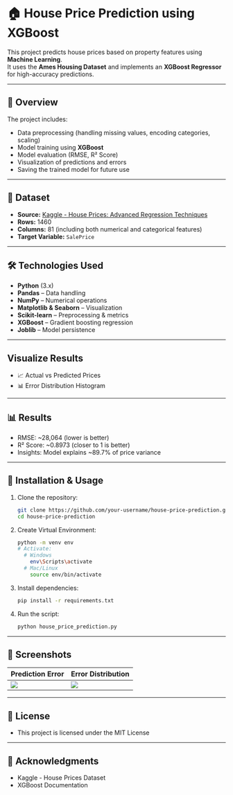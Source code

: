 # 🏠 House Price Prediction using XGBoost

This project predicts house prices based on property features using **Machine Learning**.  
It uses the **Ames Housing Dataset** and implements an **XGBoost Regressor** for high-accuracy predictions.  

---

## 📌 Overview

The project includes:
- Data preprocessing (handling missing values, encoding categories, scaling)
- Model training using **XGBoost**
- Model evaluation (RMSE, R² Score)
- Visualization of predictions and errors
- Saving the trained model for future use

---

## 📂 Dataset
- **Source:** [Kaggle - House Prices: Advanced Regression Techniques](https://www.kaggle.com/c/house-prices-advanced-regression-techniques)
- **Rows:** 1460  
- **Columns:** 81 (including both numerical and categorical features)  
- **Target Variable:** `SalePrice`

---

## 🛠 Technologies Used
- **Python** (3.x)
- **Pandas** – Data handling
- **NumPy** – Numerical operations
- **Matplotlib & Seaborn** – Visualization
- **Scikit-learn** – Preprocessing & metrics
- **XGBoost** – Gradient boosting regression
- **Joblib** – Model persistence

---

## Visualize Results

- 📈 Actual vs Predicted Prices
- 📊 Error Distribution Histogram

---

## 📊 Results

- RMSE: ~28,064 (lower is better)
- R² Score: ~0.8973 (closer to 1 is better)
- Insights: Model explains ~89.7% of price variance

---

## 🚀 Installation & Usage
1. Clone the repository:
   ```bash
   git clone https://github.com/your-username/house-price-prediction.git
   cd house-price-prediction
2. Create Virtual Environment:
   ```bash
   python -m venv env
   # Activate:
     # Windows
       env\Scripts\activate
     # Mac/Linux
       source env/bin/activate
3. Install dependencies:
    ```bash
    pip install -r requirements.txt
4. Run the script:
   ```bash
   python house_price_prediction.py
   
---

## 📸 Screenshots

| Prediction Error | Error Distribution |
|------------------|--------------------|
| ![](./screenshots/prediction_error.png) | ![](./screenshots/error_distribution.png) |

---

## 📜 License
 - This project is licensed under the MIT License

 ---

## 🙌 Acknowledgments

- Kaggle - House Prices Dataset
- XGBoost Documentation

